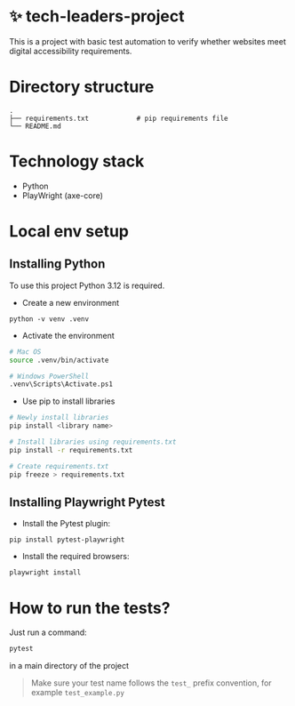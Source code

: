 # ✨ tech-leaders-project


This is a project with basic test automation to verify whether websites meet digital accessibility requirements.


# Directory structure
```
.
├── requirements.txt            # pip requirements file
└── README.md
```


# Technology stack
- Python
- PlayWright (axe-core)



# Local env setup


## Installing Python

To use this project Python 3.12 is required.

- Create a new environment
  
```
python -v venv .venv
```

- Activate the environment
  
``` sh
# Mac OS
source .venv/bin/activate

# Windows PowerShell
.venv\Scripts\Activate.ps1
```

- Use pip to install libraries
  
```sh
# Newly install libraries
pip install <library name>

# Install libraries using requirements.txt
pip install -r requirements.txt

# Create requirements.txt
pip freeze > requirements.txt
```

## Installing Playwright Pytest

- Install the Pytest plugin:

```
pip install pytest-playwright
```

- Install the required browsers:
```
playwright install
```

# How to run the tests?

Just run a command:

```sh
pytest
```

in a main directory of the project

> Make sure your test name follows the `test_` prefix convention, for example `test_example.py`
